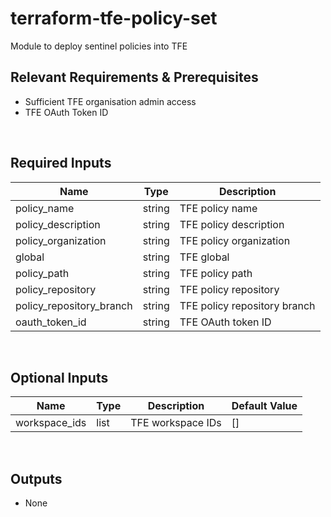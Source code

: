 # terraform-tfe-policy-set
Module to deploy sentinel policies into TFE

## Relevant Requirements & Prerequisites
* Sufficient TFE organisation admin access
* TFE OAuth Token ID
<p>&nbsp;</p>

## Required Inputs
| Name | Type | Description |
| - | -- | --- |
| policy_name | string | TFE policy name |
| policy_description | string | TFE policy description |
| policy_organization | string | TFE policy organization |
| global | string | TFE global |
| policy_path | string | TFE policy path |
| policy_repository | string | TFE policy repository |
| policy_repository_branch | string | TFE policy repository branch |
| oauth_token_id | string | TFE OAuth token ID |
<p>&nbsp;</p>

## Optional Inputs
| Name | Type | Description | Default Value |
| - | -- | --- | - |
| workspace_ids | list | TFE workspace IDs | [] |
<p>&nbsp;</p>

## Outputs
* None
